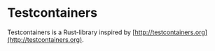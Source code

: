 # Testcontainers

Testcontainers is a Rust-library inspired by [http://testcontainers.org](http://testcontainers.org).
